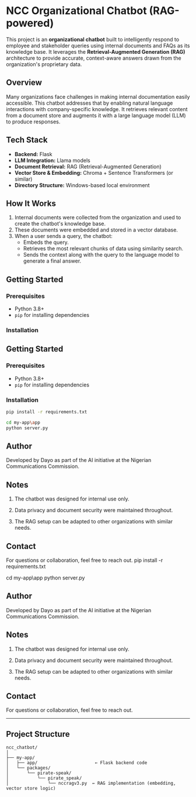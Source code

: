 # NCC Organizational Chatbot (RAG-powered)

This project is an **organizational chatbot** built to intelligently respond to employee and stakeholder queries using internal documents and FAQs as its knowledge base. It leverages the **Retrieval-Augmented Generation (RAG)** architecture to provide accurate, context-aware answers drawn from the organization's proprietary data.

## Overview

Many organizations face challenges in making internal documentation easily accessible. This chatbot addresses that by enabling natural language interactions with company-specific knowledge. It retrieves relevant content from a document store and augments it with a large language model (LLM) to produce responses.

## Tech Stack

- **Backend:** Flask
- **LLM Integration:** Llama models
- **Document Retrieval:** RAG (Retrieval-Augmented Generation)
- **Vector Store & Embedding:** Chroma + Sentence Transformers (or similar)
- **Directory Structure:** Windows-based local environment

## How It Works

1. Internal documents were collected from the organization and used to create the chatbot's knowledge base.
2. These documents were embedded and stored in a vector database.
3. When a user sends a query, the chatbot:
   - Embeds the query.
   - Retrieves the most relevant chunks of data using similarity search.
   - Sends the context along with the query to the language model to generate a final answer.


## Getting Started

### Prerequisites

- Python 3.8+
- `pip` for installing dependencies

### Installation


## Getting Started

### Prerequisites

- Python 3.8+
- `pip` for installing dependencies

### Installation

```bash
pip install -r requirements.txt
```
```bash
cd my-app\app
python server.py
```

 ## Author
Developed by Dayo as part of the AI initiative at the Nigerian Communications Commission.

## Notes
1. The chatbot was designed for internal use only.

2. Data privacy and document security were maintained throughout.

3. The RAG setup can be adapted to other organizations with similar needs.

## Contact
For questions or collaboration, feel free to reach out.
pip install -r requirements.txt

cd my-app\app
python server.py


 ## Author
Developed by Dayo as part of the AI initiative at the Nigerian Communications Commission.

## Notes
1. The chatbot was designed for internal use only.

2. Data privacy and document security were maintained throughout.

3. The RAG setup can be adapted to other organizations with similar needs.

## Contact
For questions or collaboration, feel free to reach out.

---

## Project Structure

```plaintext
ncc_chatbot/
│
├── my-app/
│   ├── app/                      ← Flask backend code
│   └── packages/
│       └── pirate-speak/
│           └── pirate_speak/
│               └── nccragv3.py  ← RAG implementation (embedding, vector store logic)

